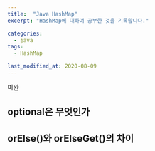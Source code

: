 ```yaml
---
title:  "Java HashMap"
excerpt: "HashMap에 대하여 공부한 것을 기록합니다."

categories:
  - java
tags:
  - HashMap

last_modified_at: 2020-08-09
---
```


미완
## optional은 무엇인가

## orElse()와 orElseGet()의 차이
